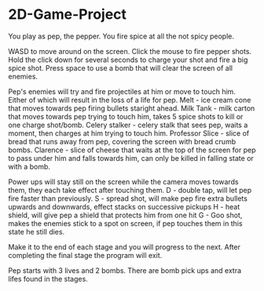 # 2D-Game-Project

You play as pep, the pepper. You fire spice at all the not spicy people.

WASD to move around on the screen.
Click the mouse to fire pepper shots. Hold the click down for several seconds to charge your shot and fire a big spice shot.
Press space to use a bomb that will clear the screen of all enemies.

Pep's enemies will try and fire projectiles at him or move to touch him. Either of which will result in the loss of a life for pep.
Melt - ice cream cone that moves towards pep firing bullets staright ahead.
Milk Tank - milk carton that moves towards pep trying to touch him, takes 5 spice shots to kill or one charge shot/bomb.
Celery stalker - celery stalk that sees pep, waits a moment, then charges at him trying to  touch him.
Professor Slice - slice of bread that runs away from pep, covering the screen with bread crumb bombs.
Clarence - slice of cheese that waits at the top of the screen for pep to pass under him and falls towards him, can only be killed in falling state or with a bomb.

Power ups will stay still on the screen while the camera moves towards them, they each take effect after touching them.
D - double tap, will let pep fire faster than previously.
S - spread shot, will make pep fire extra bullets upwards and downwards, effect stacks on successive pickups
H - heat shield, will give pep a shield that protects him from one hit
G - Goo shot, makes the enemies stick to a spot on screen, if pep touches them in this state he still dies.

Make it to the end of each stage and you will progress to the next.
After completing the final stage the program will exit.

Pep starts with 3 lives and 2 bombs.
There are bomb pick ups and extra lifes found in the stages.

